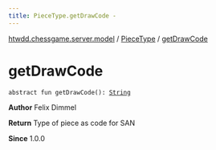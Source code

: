 ```yaml
---
title: PieceType.getDrawCode - 
---
```


[htwdd.chessgame.server.model](../index.html) / [PieceType](index.html) / [getDrawCode](./get-draw-code.html)

# getDrawCode

`abstract fun getDrawCode(): `[`String`](https://kotlinlang.org/api/latest/jvm/stdlib/kotlin/-string/index.html)

**Author**
Felix Dimmel

**Return**
Type of piece as code for SAN

**Since**
1.0.0

